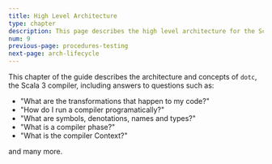 ```yaml
---
title: High Level Architecture
type: chapter
description: This page describes the high level architecture for the Scala 3 compiler.
num: 9
previous-page: procedures-testing
next-page: arch-lifecycle
---
```


This chapter of the guide describes the architecture and concepts of `dotc`,
the Scala 3 compiler, including answers to questions such as:
- "What are the transformations that happen to my code?"
- "How do I run a compiler programatically?"
- "What are symbols, denotations, names and types?"
- "What is a compiler phase?"
- "What is the compiler Context?"

and many more.
